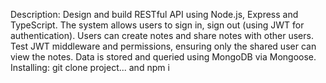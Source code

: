 Description: Design and build RESTful API using Node.js, Express and TypeScript. The system allows users to sign in, sign out (using JWT for authentication). Users can create notes and share notes with other users. Test JWT middleware and permissions, ensuring only the shared user can view the notes. Data is stored and queried using MongoDB via Mongoose.
Installing: git clone project... and npm i 

